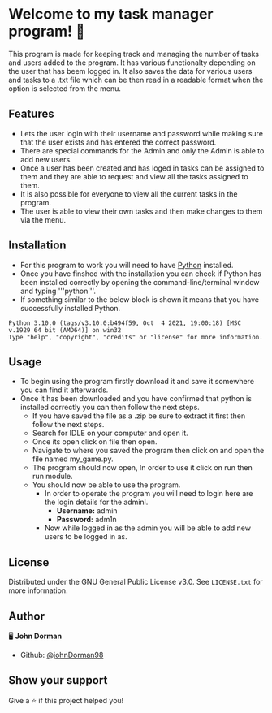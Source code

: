 # Welcome to my task manager program! 👋

  This program is made for keeping track and managing the number of tasks and users added to the program. It has various functionalty depending on the user that has beem
  logged in. It also saves the data for various users and tasks to a .txt file which can be then read in a readable format when the option is selected from the menu.

## Features

  * Lets the user login with their username and password while making sure that the user exists and has entered the correct password.
  * There are special commands for the Admin and only the Admin is able to add new users.
  * Once a user has been created and has loged in tasks can be assigned to them and they are able to request and view all the tasks assigned to them.
  * It is also possible for everyone to view all the current tasks in the program.
  * The user is able to view their own tasks and then make changes to them via the menu.

## Installation

 * For this program to work you will need to have [Python](https://www.python.org/downloads/) installed.
 * Once you have finshed with the installation you can check if Python has been installed correctly by opening the command-line/terminal window and typing '''python'''.
 * If something similar to the below block is shown it means that you have successfully installed Python.

 ```
 Python 3.10.0 (tags/v3.10.0:b494f59, Oct  4 2021, 19:00:18) [MSC v.1929 64 bit (AMD64)] on win32 
 Type "help", "copyright", "credits" or "license" for more information.
 ```
    
## Usage

 * To begin using the program firstly download it and save it somewhere you can find it afterwards.
 * Once it has been downloaded and you have confirmed that python is installed correctly you can then follow the next steps.
   * If you have saved the file as a .zip be sure to extract it first then follow the next steps.
   * Search for IDLE on your computer and open it.
   * Once its open click on file then open.
   * Navigate to where you saved the program then click on and open the file named my_game.py.
   * The program should now open, In order to use it click on run then run module.
   * You should now be able to use the program.
     * In order to operate the program you will need to login here are the login details for the adminl.
       * **Username:** admin
       * **Password:** adm1n
     * Now while logged in as the admin you will be able to add new users to be logged in as.

## License

Distributed under the GNU General Public License v3.0. See `LICENSE.txt` for more information.

## Author

🖥️ **John Dorman**

* Github: [@johnDorman98](https://github.com/johnDorman98)

## Show your support

Give a ⭐️ if this project helped you!

